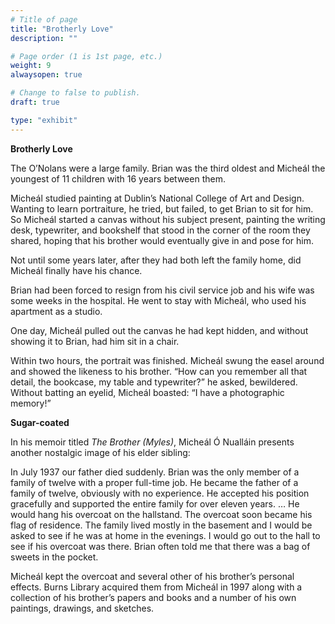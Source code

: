 ```yaml
---
# Title of page
title: "Brotherly Love"
description: ""

# Page order (1 is 1st page, etc.)
weight: 9
alwaysopen: true

# Change to false to publish.
draft: true

type: "exhibit"
---
```

**Brotherly Love**

The O’Nolans were a large family. Brian was the third oldest and Micheál the youngest of 11 children with 16 years between them. 

Micheál studied painting at Dublin’s National College of Art and Design. Wanting to learn portraiture, he tried, but failed, to get Brian to sit for him. So Micheál started a canvas without his subject present, painting the writing desk, typewriter, and bookshelf that stood in the corner of the room they shared, hoping that his brother would eventually give in and pose for him.

Not until some years later, after they had both left the family home, did Micheál finally have his chance. 

Brian had been forced to resign from his civil service job and his wife was some weeks in the hospital. He went to stay with Micheál, who used his apartment as a studio.

One day, Micheál pulled out the canvas he had kept hidden, and without showing it to Brian, had him sit in a chair.

Within two hours, the portrait was finished. Micheál swung the easel around and showed the likeness to his brother. “How can you remember all that detail, the bookcase, my table and typewriter?” he asked, bewildered. Without batting an eyelid, Micheál boasted: “I have a photographic memory!”

**Sugar-coated**

In his memoir titled *The Brother (Myles)*, Micheál Ó Nualláin presents another nostalgic image of his elder sibling:

In July 1937 our father died suddenly. Brian was the only member of a family of twelve with a proper full-time job. He became the father of a family of twelve, obviously with no experience. He accepted his position gracefully and supported the entire family for over eleven years. … He would hang his overcoat on the hallstand. The overcoat soon became his flag of residence. The family lived mostly in the basement and I would be asked to see if he was at home in the evenings. I would go out to the hall to see if his overcoat was there. Brian often told me that there was a bag of sweets in the pocket.

Micheál kept the overcoat and several other of his brother’s personal effects. Burns Library acquired them from Micheál in 1997 along with a collection of his brother’s papers and books and a number of his own paintings, drawings, and sketches.

